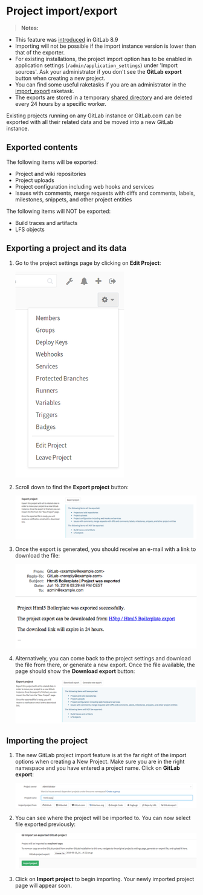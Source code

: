 # Project import/export

>**Notes:**
  - This feature was [introduced][ce-3050] in GitLab 8.9
  - Importing will not be possible if the import instance version is lower
    than that of the exporter.
  - For existing installations, the project import option has to be enabled in
    application settings (`/admin/application_settings`) under 'Import sources'.
    Ask your administrator if you don't see the **GitLab export** button when
    creating a new project.
  - You can find some useful raketasks if you are an administrator in the
    [import_export](../../../administration/raketasks/project_import_export.md)
    raketask.
  - The exports are stored in a temporary [shared directory][tmp] and are deleted
    every 24 hours by a specific worker.

Existing projects running on any GitLab instance or GitLab.com can be exported
with all their related data and be moved into a new GitLab instance.

## Exported contents

The following items will be exported:

- Project and wiki repositories
- Project uploads
- Project configuration including web hooks and services
- Issues with comments, merge requests with diffs and comments, labels, milestones, snippets,
  and other project entities

The following items will NOT be exported:

- Build traces and artifacts
- LFS objects

## Exporting a project and its data

1. Go to the project settings page by clicking on **Edit Project**:

    ![Project settings button](img/settings_edit_button.png)

1. Scroll down to find the **Export project** button:

    ![Export button](img/import_export_export_button.png)

1. Once the export is generated, you should receive an e-mail with a link to
   download the file:

    ![Email download link](img/import_export_mail_link.png)

1. Alternatively, you can come back to the project settings and download the
   file from there, or generate a new export. Once the file available, the page
   should show the **Download export** button:

    ![Download export](img/import_export_download_export.png)

## Importing the project

1. The new GitLab project import feature is at the far right of the import
   options when creating a New Project. Make sure you are in the right namespace
   and you have entered a project name. Click on **GitLab export**:

    ![New project](img/import_export_new_project.png)

1. You can see where the project will be imported to. You can now select file
   exported previously:

    ![Select file](img/import_export_select_file.png)

1. Click on **Import project** to begin importing. Your newly imported project
   page will appear soon.

[ce-3050]: https://gitlab.com/gitlab-org/gitlab-ce/issues/3050
[tmp]: ../../../development/shared_files.md
